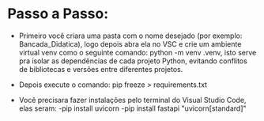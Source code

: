 # Passo a Passo:
  - Primeiro você criara uma pasta com o nome desejado (por exemplo: Bancada_Didatica), logo depois abra ela no VSC e crie um ambiente virtual venv como o seguinte comando: python -m venv .venv, isto serve pra isolar as dependências de cada projeto Python, evitando conflitos de bibliotecas e versões entre diferentes projetos.
  - Depois execute o comando: pip freeze > requirements.txt  
  
  - Você precisara fazer instalações pelo terminal do Visual Studio Code, elas seram:
    -pip install uvicorn
    -pip install fastapi "uvicorn[standard]" 
